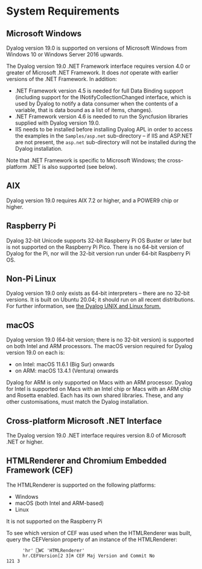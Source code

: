<h1 class="heading"><span class="name">System Requirements</span></h1>

## Microsoft Windows

Dyalog version 19.0 is supported on versions of Microsoft Windows from Windows 10 or Windows Server 2016 upwards.

The Dyalog version 19.0 .NET Framework interface requires version 4.0 or greater of Microsoft .NET Framework. It does *not* operate with earlier versions of the .NET Framework. In addition:

- .NET Framework version 4.5 is needed for full Data Binding support (including support for the INotifyCollectionChanged interface, which is used by Dyalog to notify a data consumer when the contents of a variable, that is data bound as a list of items, changes).
- .NET Framework version 4.6 is needed to run the Syncfusion libraries supplied with Dyalog version 19.0.
- IIS needs to be installed before installing Dyalog APL in order to access the examples in the `Samples/asp.net` sub-directory – if IIS and ASP.NET are not present, the `asp.net` sub-directory will not be installed during the Dyalog installation.

Note that .NET Framework is specific to Microsoft Windows; the cross-platform .NET is also supported (see below).

## AIX

Dyalog version 19.0 requires AIX 7.2 or higher, and a POWER9 chip or higher.

## Raspberry Pi

Dyalog 32-bit Unicode supports 32-bit Raspberry Pi OS Buster or later but is not supported on the Raspberry Pi Pico. There is no 64-bit version of Dyalog for the Pi, nor will the 32-bit version run under 64-bit Raspberry Pi OS.

## Non-Pi Linux

Dyalog version 19.0 only exists as 64-bit interpreters – there are no 32-bit versions.  It is built on Ubuntu 20.04; it should run on all recent distributions. For further information, see [the Dyalog UNIX and Linux forum.](https://forums.dyalog.com/viewforum.php?f=20)

## macOS

Dyalog version 19.0 (64-bit version; there is no 32-bit version) is supported on both Intel and ARM processors. The macOS version required for Dyalog version 19.0 on each is:

- on Intel: macOS 11.6.1 (Big Sur) onwards
- on ARM: macOS 13.4.1 (Ventura) onwards

Dyalog for ARM is only supported on Macs with an ARM processor. Dyalog for Intel is supported on Macs with an Intel chip or Macs with an ARM chip and Rosetta enabled. Each has its own shared libraries. These, and any other customisations, must match the Dyalog installation.

## Cross-platform Microsoft .NET Interface

The Dyalog version 19.0 .NET interface requires version 8.0 of Microsoft .NET or higher.

## HTMLRenderer and Chromium Embedded Framework (CEF)

The HTMLRenderer is supported on the following platforms:

- Windows
- macOS (both Intel and ARM-based)
- Linux 

It is not supported on the Raspberry Pi

To see which version of CEF was used when the HTMLRenderer was built, query the CEFVersion property of an instance of the HTMLRenderer:
```apl
      'hr' ⎕WC 'HTMLRenderer'
      hr.CEFVersion[2 3]⍝ CEF Maj Version and Commit No
121 3
```
